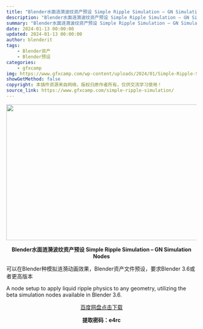 ```yaml
---
title: "Blender水面涟漪波纹资产预设 Simple Ripple Simulation – GN Simulation Nodes"
description: "Blender水面涟漪波纹资产预设 Simple Ripple Simulation – GN Simulation Nodes 可以在Blender种模拟涟漪动画效果，Blender资产..."
summary: "Blender水面涟漪波纹资产预设 Simple Ripple Simulation – GN Simulation Nodes 可以在Blender种模拟涟漪动画效果，Blender资产..."
date: 2024-01-13 00:00:00
updated: 2024-01-13 00:00:00
author: blenderit
tags: 
    - Blender资产
    - Blender预设
categories:
    - gfxcamp
img: https://www.gfxcamp.com/wp-content/uploads/2024/01/Simple-Ripple-Simulation-GN-Simulation-Nodes.jpg
showGetMethod: false
copyright: 本插件资源来自网络，版权归原作者所有，仅供交流学习使用！
source_link: https://www.gfxcamp.com/simple-ripple-simulation/
---
```

<div><p><img decoding="async" class="aligncenter size-full wp-image-117770" src="https://www.gfxcamp.com/wp-content/uploads/2024/01/Simple-Ripple-Simulation-GN-Simulation-Nodes.jpg" data-src="https://www.gfxcamp.com/wp-content/uploads/2024/01/Simple-Ripple-Simulation-GN-Simulation-Nodes.jpg" alt="" width="640" height="360" data-srcset="https://www.gfxcamp.com/wp-content/uploads/2024/01/Simple-Ripple-Simulation-GN-Simulation-Nodes.jpg 640w, https://www.gfxcamp.com/wp-content/uploads/2024/01/Simple-Ripple-Simulation-GN-Simulation-Nodes-150x84.jpg 150w" data-sizes="(max-width: 640px) 100vw, 640px"></p><p style="text-align: center;"><strong>Blender水面涟漪波纹资产预设 Simple Ripple Simulation – GN Simulation Nodes</strong></p><p>可以在Blender种模拟涟漪动画效果，Blender资产文件预设，要求Blender 3.6或者更高版本</p><p>A node setup to apply liquid ripple physics to any geometry, utilizing the beta simulation nodes available in Blender 3.6.</p><p style="text-align: center;"><a class="maxbutton-3 maxbutton maxbutton-baidu" target="_blank" rel="noopener" href="https://pan.baidu.com/s/1v7Gf3RB5IZojX6XJ03bsiw?pwd=e4rc"><span class="mb-text">百度网盘点击下载</span></a></p><p style="text-align: center;"><strong>提取密码：e4rc</strong></p></div>